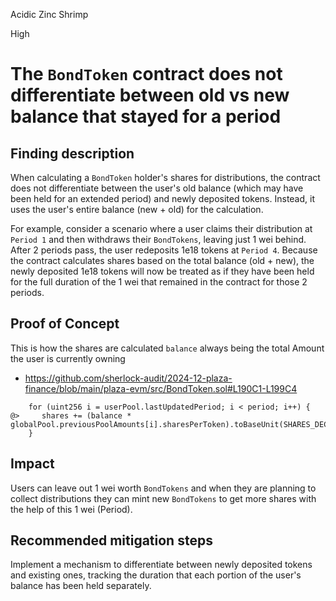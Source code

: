 Acidic Zinc Shrimp

High

# The `BondToken` contract does not differentiate between old vs new balance that stayed for a period

## Finding description
When calculating a `BondToken` holder's shares for distributions, the contract does not differentiate between the user's old balance (which may have been held for an extended period) and newly deposited tokens. Instead, it uses the user's entire balance (new + old) for the calculation.

For example, consider a scenario where a user claims their distribution at `Period 1` and then withdraws their `BondTokens`, leaving just 1 wei behind. After 2 periods pass, the user redeposits 1e18 tokens at `Period 4`. Because the contract calculates shares based on the total balance (old + new), the newly deposited 1e18 tokens will now be treated as if they have been held for the full duration of the 1 wei that remained in the contract for those 2 periods.

## Proof of Concept

This is how the shares are calculated `balance` always being the total Amount the user is currently owning
- https://github.com/sherlock-audit/2024-12-plaza-finance/blob/main/plaza-evm/src/BondToken.sol#L190C1-L199C4
```solidity
    for (uint256 i = userPool.lastUpdatedPeriod; i < period; i++) {
@>     shares += (balance * globalPool.previousPoolAmounts[i].sharesPerToken).toBaseUnit(SHARES_DECIMALS);
    }
```

## Impact
Users can leave out 1 wei worth `BondTokens` and when they are planning to collect distributions they can mint new `BondTokens` to get more shares with the help of this 1 wei (Period).

## Recommended mitigation steps
Implement a mechanism to differentiate between newly deposited tokens and existing ones, tracking the duration that each portion of the user's balance has been held separately.
